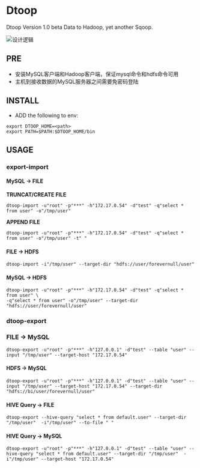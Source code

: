Dtoop
===

Dtoop Version 1.0 beta
Data to Hadoop, yet another Sqoop.

![设计逻辑]("逻辑设计")

PRE
---

- 安装MySQL客户端和Hadoop客户端，保证mysql命令和hdfs命令可用
- 主机到接收数据的MySQL服务器之间需要免密码登陆

INSTALL
---

- ADD the following to env:

```
export DTOOP_HOME=<path>
export PATH=$PATH:$DTOOP_HOME/bin
```

USAGE
---

### export-import
#### MySQL -> FILE

__TRUNCAT/CREATE FILE__

```
dtoop-import -u"root" -p"***" -h"172.17.0.54" -d"test" -q"select * from user" -o"/tmp/user"
```

__APPEND FILE__

```
dtoop-import -u"root" -p"***" -h"172.17.0.54" -d"test" -q"select * from user" -o"/tmp/user" -t" "
```

#### FILE -> HDFS 

```
dtoop-import -i"/tmp/user" --target-dir "hdfs://user/forevernull/user"
```


#### MySQL -> HDFS

```
dtoop-import -u"root" -p"***" -h"172.17.0.54" -d"test" -q"select * from user" \
-q"select * from user" -o"/tmp/user" --target-dir "hdfs://user/forevernull/user"
```

### dtoop-export
### FILE -> MySQL

```
dtoop-export -u"root" -p"***" -h"127.0.0.1" -d"test" --table "user" --input "/tmp/user" --target-host "172.17.0.54"
```

#### HDFS -> MySQL

```
dtoop-export -u"root" -p"***" -h"127.0.0.1" -d"test" --table "user" --input "/tmp/user" --target-host "172.17.0.54" --target-dir "hdfs://bi/user/forevernull/user"
```

#### HIVE Query -> FILE

```
dtoop-export --hive-query "select * from default.user" --target-dir "/tmp/user"  -i"/tmp/user" --to-file " "
```
#### HIVE Query -> MySQL

```
dtoop-export -u"root" -p"***" -h"127.0.0.1" -d"test" --table "user" --hive-query "select * from default.user" --target-dir "/tmp/user"  -i"/tmp/user" --target-host "172.17.0.54"
```
